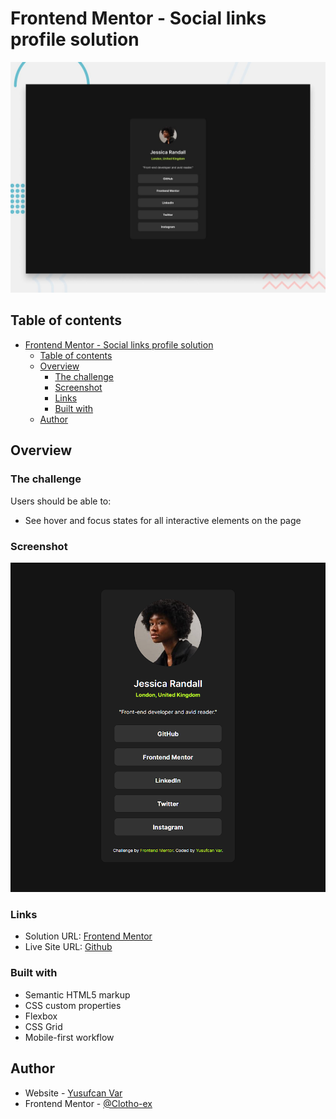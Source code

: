 # Frontend Mentor - Social links profile solution

![Design preview for the Social links profile coding challenge](./design/desktop-preview.jpg)

## Table of contents

- [Frontend Mentor - Social links profile solution](#frontend-mentor---social-links-profile-solution)
  - [Table of contents](#table-of-contents)
  - [Overview](#overview)
    - [The challenge](#the-challenge)
    - [Screenshot](#screenshot)
    - [Links](#links)
    - [Built with](#built-with)
  - [Author](#author)



## Overview

### The challenge

Users should be able to:

- See hover and focus states for all interactive elements on the page

### Screenshot

![](./assets/images/solution-screenshot.png)

### Links

- Solution URL: [Frontend Mentor](https://your-solution-url.com)
- Live Site URL: [Github](https://your-live-site-url.com)

### Built with

- Semantic HTML5 markup
- CSS custom properties
- Flexbox
- CSS Grid
- Mobile-first workflow


## Author

- Website - [Yusufcan Var](https://github.com/Clotho-ex)
- Frontend Mentor - [@Clotho-ex](https://www.frontendmentor.io/profile/Clotho-ex)
